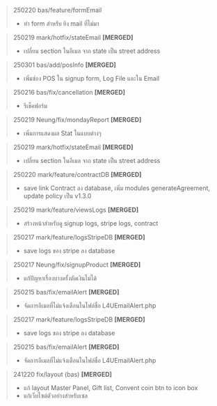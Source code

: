 >250220 bas/feature/formEmail
>- ทำ form สำหรับ ยิง mail ที่ไม่มา

>250219 mark/hotfix/stateEmail **[MERGED]**
>- เปลี่ยน section ในอีเมล จาก state เป็น street address

>250301 bas/add/posInfo  **[MERGED]**
>- เพิ่มช่อง POS ใน signup form, Log File และใน Email

>250216 bas/fix/cancellation  **[MERGED]**
>- รีเช็คฟอร์ม

>250219 Neung/fix/mondayReport **[MERGED]**
>- เพิ่มการแสดงผล Stat ในแบบต่างๆ

>250219 mark/hotfix/stateEmail **[MERGED]**
>- เปลี่ยน section ในอีเมล จาก state เป็น street address

>250220 mark/feature/contractDB **[MERGED]**
>- save link Contract ลง database, เพิ่ม modules generateAgreement, update policy เป็น v1.3.0

>250219 mark/feature/viewsLogs **[MERGED]**
>- สร้างหน้าสำหรับดู signup logs, stripe logs, contract

>250217 mark/feature/logsStripeDB **[MERGED]**
>- save logs ของ stripe ลง database

>250217 Neung/fix/signupProduct **[MERGED]**
>- แก้ปัญหาเรื่องบางครั้งตัดเงินไม่ได้

>250215 bas/fix/emailAlert **[MERGED]**
>- จัดการอีเมลที่ไม่แจ้งเตือนในไฟล์ชื่อ L4UEmailAlert.php

>250217 mark/feature/logsStripeDB **[MERGED]**
>- save logs ของ stripe ลง database

>250215 bas/fix/emailAlert **[MERGED]**
>- จัดการอีเมลที่ไม่แจ้งเตือนในไฟล์ชื่อ L4UEmailAlert.php

>241220 fix/layout (bas) **[MERGED]**
>- แก้ layout Master Panel, Gift list, Convent coin btn to icon box 
>- แก้เว็บไซต์ตัวอย่างสำหรับเซล